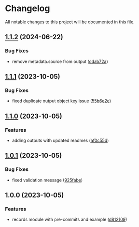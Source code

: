 # Changelog

All notable changes to this project will be documented in this file.

## [1.1.2](https://github.com/zoro16/terraform-cloudflare-records/compare/v1.1.1...v1.1.2) (2024-06-22)


### Bug Fixes

* remove metadata.source from output ([cdab72a](https://github.com/zoro16/terraform-cloudflare-records/commit/cdab72ac39f7fca75d046c132da20c75d45c0d6e))

## [1.1.1](https://github.com/zoro16/terraform-cloudflare-records/compare/v1.1.0...v1.1.1) (2023-10-05)


### Bug Fixes

* fixed duplicate output object key issue ([55b6e2e](https://github.com/zoro16/terraform-cloudflare-records/commit/55b6e2e1d8d305a80716b15d63a54200c8da6f0e))

## [1.1.0](https://github.com/zoro16/terraform-cloudflare-records/compare/v1.0.1...v1.1.0) (2023-10-05)


### Features

* adding outputs with updated readmes ([af0c55d](https://github.com/zoro16/terraform-cloudflare-records/commit/af0c55d6280699c828d7165b8b32f040667f6cb2))

## [1.0.1](https://github.com/zoro16/terraform-cloudflare-records/compare/v1.0.0...v1.0.1) (2023-10-05)


### Bug Fixes

* fixed validation message ([925fabe](https://github.com/zoro16/terraform-cloudflare-records/commit/925fabea8e4a051fdcdcb5ba578ae192f791c8a0))

## 1.0.0 (2023-10-05)


### Features

* records module with pre-commits and example ([d812109](https://github.com/zoro16/terraform-cloudflare-records/commit/d81210950411229d9f3afcb4c5dda679fa7287e5))
